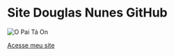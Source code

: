 # Site Douglas Nunes GitHub

![O Pai Tá On](https://user-images.githubusercontent.com/130118710/235389493-e8a0d184-d86c-4572-8bd1-61bd75095f7d.png)

[Acesse meu site](https://github.com/dougvips/DouglasPage.github.io.git)
